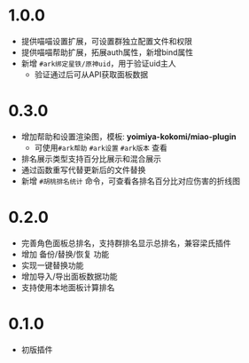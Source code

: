 # 1.0.0

* 提供喵喵设置扩展，可设置群独立配置文件和权限
* 提供喵喵帮助扩展，拓展auth属性，新增bind属性
* 新增 `#ark绑定星铁/原神uid`，用于验证uid主人
  * 验证通过后可从API获取面板数据

# 0.3.0

* 增加帮助和设置渲染图，模板: **yoimiya-kokomi/miao-plugin**
  * 可使用`#ark帮助` `#ark设置` `#ark版本` 查看
* 排名展示类型支持百分比展示和混合展示
* 通过函数重写代替更新后的文件替换
* 新增 `#胡桃排名统计` 命令，可查看各排名百分比对应伤害的折线图

# 0.2.0

* 完善角色面板总排名，支持群排名显示总排名，兼容梁氏插件
* 增加 备份/替换/恢复 功能
* 实现一键替换功能
* 增加导入/导出面板数据功能
* 支持使用本地面板计算排名

# 0.1.0

* 初版插件